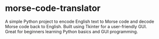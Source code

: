 # morse-code-translator
A simple Python project to encode English text to Morse code and decode Morse code back to English. Built using Tkinter for a user-friendly GUI. Great for beginners learning Python basics and GUI programming.
